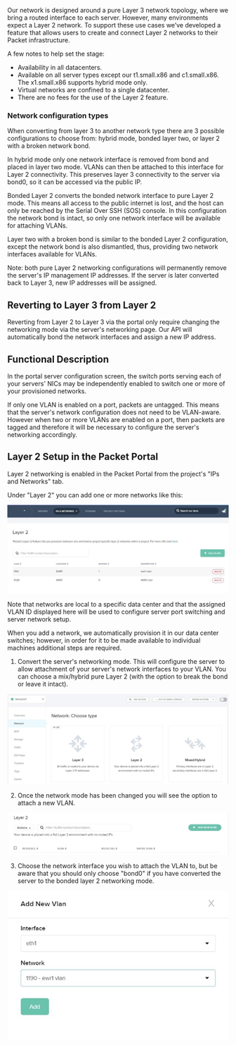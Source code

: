 <!-- <meta>
{

    "title":"Layer 2",
    "description":"A quick look at the layer 2 feature.",
    "tag":["layer 2", "networking", "advanced"],
    "seo-title": "Layer 2 Network Topology - Packet Developer Docs",
    "seo-description": "A quick look at the layer 2 feature.",
    "og-title": "Layer 2 Network Topology - Packet Developer Docs",
    "og-description": "A quick look at the layer 2 feature."
}
</meta> -->


Our network is designed around a pure Layer 3 network topology, where we bring a routed interface to each server.  However, many environments expect a Layer 2 network. To support these use cases we’ve developed a feature that allows users to create and connect Layer 2 networks to their Packet infrastructure.

A few notes to help set the stage:

* Availability in all datacenters.
* Available on all server types except our t1.small.x86 and c1.small.x86. The x1.small.x86 supports hybrid mode only.
* Virtual networks are confined to a single datacenter.
* There are no fees for the use of the Layer 2 feature.


### Network configuration types

When converting from layer 3 to another network type there are 3 possible configurations to choose from: hybrid mode, bonded layer two, or layer 2 with a broken network bond.

In hybrid mode only one network interface is removed from bond and placed in layer two mode. VLANs can then be attached to this interface for Layer 2 connectivity. This preserves layer 3 connectivity to the server via bond0, so it can be accessed via the public IP.

Bonded Layer 2 converts the bonded network interface to pure Layer 2 mode. This means all access to the public internet is lost, and the host can only be reached by the Serial Over SSH (SOS) console. In this configuration the network bond is intact, so only one network interface will be available for attaching VLANs.

Layer two with a broken bond is similar to the bonded Layer 2 configuration, except the network bond is also dismantled, thus, providing two network interfaces available for VLANs.

Note: both pure Layer 2 networking configurations will permanently remove the server's IP management IP addresses. If the server is later converted back to Layer 3, new IP addresses will be assigned.


## Reverting to Layer 3 from Layer 2

Reverting from Layer 2 to Layer 3 via the portal only require changing the networking mode via the server's networking page. Our API will automatically bond the network interfaces and assign a new IP address.

## Functional Description


In the portal server configuration screen, the switch ports serving each of your servers' NICs may be independently enabled to switch one or more of your provisioned networks.

If only one VLAN is enabled on a port, packets are untagged. This means that the server's network configuration does not need to be VLAN-aware. However when two or more VLANs are enabled on a port, then packets are tagged and therefore it will be necessary to configure the server's networking accordingly.

## Layer 2 Setup in the Packet Portal

Layer 2 networking is enabled in the Packet Portal from the project's "IPs and Networks" tab.

Under "Layer 2" you can add one or more networks like this:

![add VLAN](/images/layer-2-overview/add-vlan.jpg)

Note that networks are local to a specific data center and that the assigned VLAN ID displayed here will be used to configure server port switching and server network setup.

When you add a network, we automatically provision it in our data center switches; however, in order for it to be made available to individual machines additional steps are required.

1. Convert the server's networking mode. This will configure the server to allow attachment of your server's network interfaces to your VLAN. You can choose a mix/hybrid pure Layer 2 (with the option to break the bond or leave it intact).

![convert network](/images/layer-2-overview/convert-network-mode.jpg)

2. Once the network mode has been changed you will see the option to attach a new VLAN.

![attach VLAN](/images/layer-2-overview/attach-vlan-step1.jpg)

3. Choose the network interface you wish to attach the VLAN to, but be aware that you should only choose "bond0" if you have converted the server to the bonded layer 2 networking mode.

![VLAN menue](/images/layer-2-overview/attach-vlan-step2.jpg)
